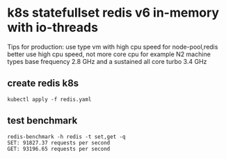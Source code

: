 # k8s statefullset redis v6 in-memory with io-threads
Tips for production: use type vm with high cpu speed for node-pool,redis better use high cpu speed, not more core cpu
for example N2 machine types base frequency 2.8 GHz and a sustained all core turbo 3.4 GHz

## create redis k8s
```
kubectl apply -f redis.yaml
```
## test benchmark
```
redis-benchmark -h redis -t set,get -q
SET: 91827.37 requests per second
GET: 93196.65 requests per second
```
